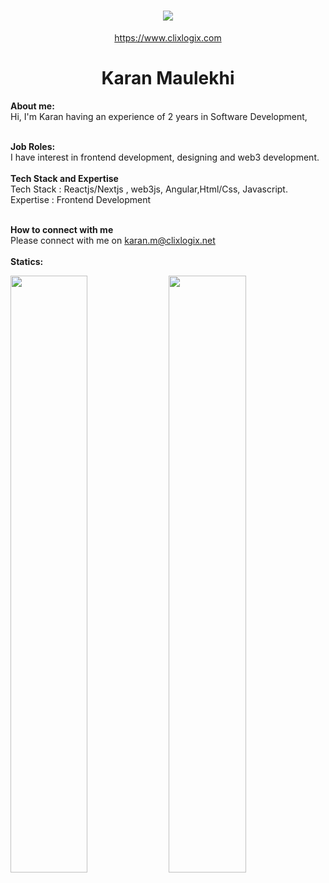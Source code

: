 <h1 align="center">
   <a>
    <img src="https://clixlogix.org/clixlogixlogo.jpeg"> </a>
</h1>
<p align="center">
    <a href="https://www.clixlogix.com/">
     https://www.clixlogix.com   
</a>
</p>
<h1 align="center">
  <b>Karan Maulekhi</b>
</h1>
<b> About me:</b>
</br>
Hi, I'm Karan having an experience of 2 years in Software Development,
</br>
</br>

<b>Job Roles:</b>
<br>
I have interest in frontend development, designing and web3 development. 
</br>
</br>
<b>Tech Stack and Expertise</b></br>
Tech Stack : Reactjs/Nextjs , web3js, Angular,Html/Css, Javascript.
Expertise : Frontend Development
</br>
</br>

<b>How to connect with me</b>
</br>
Please connect with me on  <a style="color: blue;" href="https://www.clixlogix.com/contact-us/">karan.m@clixlogix.net</a>
</br>
</br>
<b>Statics:</b>
<p align="left">
  <img width="49.5%" src="https://github-readme-stats.vercel.app/api?username=karan-clixlogix&show_icons=true&theme=gruvbox&hide_border=true" />
    <img width="49.5%" src="https://github-readme-streak-stats.herokuapp.com/?user=karan-clixlogix&theme=gruvbox&hide_border=true" />
</p>
<br>
